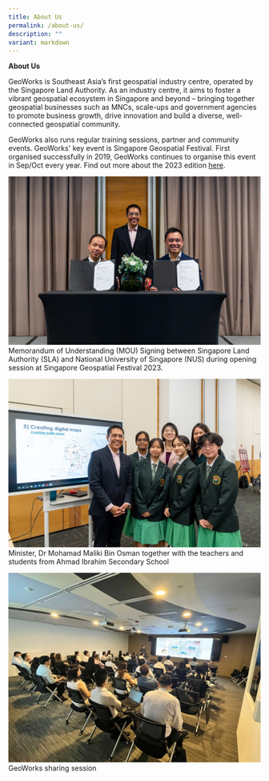 ```yaml
---
title: About Us
permalink: /about-us/
description: ""
variant: markdown
---
```

**About Us**

GeoWorks is Southeast Asia’s first geospatial industry centre, operated by the Singapore Land Authority. As an industry centre, it aims to foster a vibrant geospatial ecosystem in Singapore and beyond – bringing together geospatial businesses such as MNCs, scale-ups and government agencies to promote business growth, drive innovation and build a diverse, well-connected geospatial community.

GeoWorks also runs regular training sessions, partner and community events. GeoWorks' key event is Singapore Geospatial Festival. First organised successfully in 2019, GeoWorks continues to organise this event in Sep/Oct every year. Find out more about the 2023 edition [here](https://www.sla.gov.sg/programmes/sggeofest/).

![](/images/DSC09254_Enhanced_NR.jpg)
Memorandum of Understanding (MOU) Signing between Singapore Land Authority (SLA) and National University of Singapore (NUS) during opening session at Singapore Geospatial Festival 2023.

![](/images/DSC09596.jpg)
Minister, Dr Mohamad Maliki Bin Osman together with the teachers and students from Ahmad Ibrahim Secondary School

![](/images/80a5c34d-7e14-4006-a45c-eebd9672659c.JPG)
GeoWorks sharing session